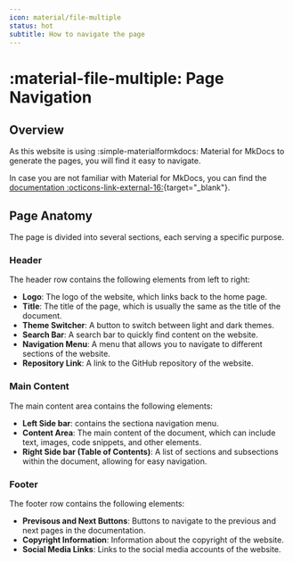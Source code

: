 ```yaml
---
icon: material/file-multiple
status: hot 
subtitle: How to navigate the page
---
```


# :material-file-multiple: Page Navigation

## Overview

As this website is using :simple-materialformkdocs: Material for MkDocs to generate the pages, you will find it easy to navigate. 

In case you are not familiar with Material for MkDocs, you can find the [documentation :octicons-link-external-16:](https://squidfunk.github.io/mkdocs-material/){target="_blank"}.

## Page Anatomy

The page is divided into several sections, each serving a specific purpose.

### Header

The header row contains the following elements from left to right:

- **Logo**: The logo of the website, which links back to the home page.
- **Title**: The title of the page, which is usually the same as the title of the document.
- **Theme Switcher**: A button to switch between light and dark themes.
- **Search Bar**: A search bar to quickly find content on the website.
- **Navigation Menu**: A menu that allows you to navigate to different sections of the website.
- **Repository Link**: A link to the GitHub repository of the website.

### Main Content

The main content area contains the following elements:

- **Left Side bar**: contains the sectiona navigation menu.
- **Content Area**: The main content of the document, which can include text, images, code snippets, and other elements.
- **Right Side bar (Table of Contents)**: A list of sections and subsections within the document, allowing for easy navigation.

### Footer

The footer row contains the following elements:

- **Previsous and Next Buttons**: Buttons to navigate to the previous and next pages in the documentation.
- **Copyright Information**: Information about the copyright of the website.
- **Social Media Links**: Links to the social media accounts of the website.
